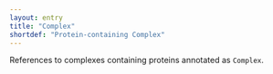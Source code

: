 ```yaml
---
layout: entry
title: "Complex"
shortdef: "Protein-containing Complex"
---
```


References to complexes containing proteins annotated as `Complex`.
